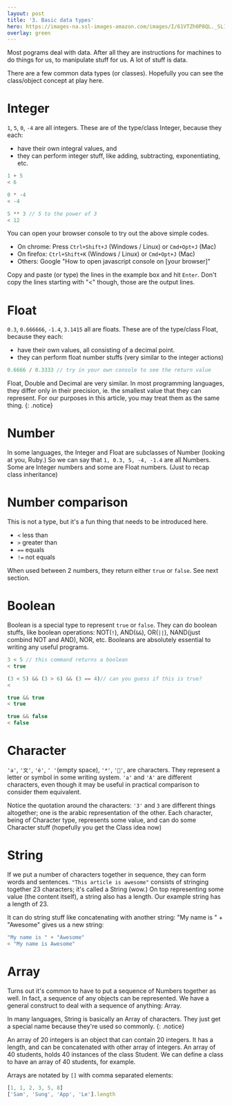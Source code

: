```yaml
---
layout: post
title: '3. Basic data types'
hero: https://images-na.ssl-images-amazon.com/images/I/61VTZh0P8QL._SL1000_.jpg
overlay: green
---
```


Most pograms deal with data. After all they are instructions for machines
to do things for us, to manipulate stuff for us. A lot of stuff is data.

There are a few common data types (or classes). Hopefully you can see the class/object
concept at play here.

# Integer

`1`, `5`, `0`, `-4` are all integers. These are of the type/class Integer, because they each:
- have their own integral values, and
- they can perform integer stuff, like adding, subtracting, exponentiating, etc.

```js
1 + 5
< 6

0 * -4
< -4

5 ** 3 // 5 to the power of 3
< 12
```

<div class="notice" markdown="1">
You can open your browser console to try out the above simple codes.

- On chrome: Press `Ctrl+Shift+J` (Windows / Linux) or `Cmd+Opt+J` (Mac)
- On firefox: `Ctrl+Shift+K` (Windows / Linux) or `Cmd+Opt+J` (Mac)
- Others: Google "How to open javascript console on [your browser]"

Copy and paste (or type) the lines in the example box and hit `Enter`. Don't copy the lines starting with "<" though, those are
the output lines.
</div>


# Float

`0.3`, `0.666666`, `-1.4`, `3.1415` all are floats. These are of the type/class Float, because they each:
- have their own values, all consisting of a decimal point.
- they can perform float number stuffs (very similar to the integer actions)

```js
0.6666 / 0.3333 // try in your own console to see the return value
```

Float, Double and Decimal are very similar. In most programming languages, they differ only in their precision, ie. the
smallest value that they can represent. For our purposes in this article, you may treat them as the same thing.
{: .notice}

# Number

In some languages, the Integer and Float are subclasses of Number (looking at you, Ruby.) So we can say that
`1, 0.3, 5, -4, -1.4` are all Numbers. Some are Integer numbers and some are Float numbers. (Just to recap
class inheritance)

# Number comparison
This is not a type, but it's a fun thing that needs to be introduced here.
- `<` less than
- `>` greater than
- `==` equals
- `!=` not equals

When used between 2 numbers, they return either `true` or `false`. See next section.

# Boolean

Boolean is a special type to represent `true` or `false`. They can do boolean stuffs, like boolean operations: NOT(`!`), AND(`&&`), OR(`||`), NAND(just combind NOT and AND), NOR, etc.
Booleans are absolutely essential to writing any useful programs.

```js
3 < 5 // this command returns a boolean
< true

(3 < 5) && (3 > 6) && (3 == 4)// can you guess if this is true?
<

true && true
< true

true && false
< false
```

# Character

`'a'`, `'文'`, `'é'`, `' '`(empty space), `'*'`, `'🐔'`, are characters. They represent a letter or symbol in some writing system.
`'a'` and `'A'` are different characters, even though it may be useful in practical comparison to consider them equivalent.

Notice the quotation around the characters: `'3'` and `3` are different things altogether; one is the arabic representation of the other.
Each character, being of Character type, represents some value, and can do some Character stuff (hopefully you get the Class idea now)

# String

If we put a number of characters together in sequence, they can form words and sentences.
`"This article is awesome"` consists of stringing together 23 characters; it's called a String (wow.)
On top representing some value (the content itself), a string also has a length. Our example string has a length of 23.

It can do string stuff like concatenating with another string: "My name is " + "Awesome" gives us a new string:

```js
"My name is " + "Awesome"
< "My name is Awesome"
```

# Array

Turns out it's common to have to put a sequence of Numbers together as well.
In fact, a sequence of any objects can be represented.
We have a general construct to deal with a sequence of anything: Array.

In many languages, String is basically an Array of characters.
They just get a special name because they're used so commonly.
{: .notice}

An array of 20 integers is an object that can contain 20 integers. It has a length, and can be concatenated with other array of integers.
An array of 40 students, holds 40 instances of the class Student. We can define a class to have an array of 40 students, for example.

Arrays are notated by `[]` with comma separated elements:
```js
[1, 1, 2, 3, 5, 8]
['Sam', 'Sung', 'App', 'Le'].length
```
